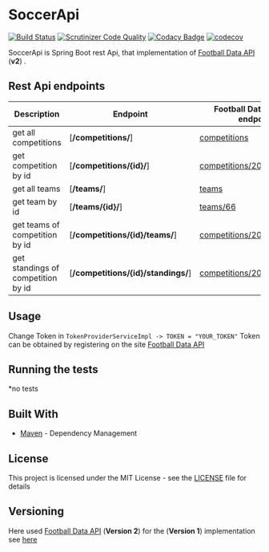 # SoccerApi

[![Build Status](https://travis-ci.org/vardanaivazian/SoccerApi.svg?branch=master)](https://travis-ci.org/vardanaivazian/SoccerApi)
[![Scrutinizer Code Quality](https://scrutinizer-ci.com/g/vardanaivazian/SoccerApi/badges/quality-score.png?b=master)](https://scrutinizer-ci.com/g/vardanaivazian/SoccerApi/?branch=master)
[![Codacy Badge](https://api.codacy.com/project/badge/Grade/7e836dca2c3f4c42b0e38a13494c808e)](https://www.codacy.com/app/vardanaivazian/SoccerApi?utm_source=github.com&amp;utm_medium=referral&amp;utm_content=vardanaivazian/SoccerApi&amp;utm_campaign=Badge_Grade)
[![codecov](https://codecov.io/gh/vardanaivazian/SoccerApi/branch/master/graph/badge.svg)](https://codecov.io/gh/vardanaivazian/SoccerApi)

SoccerApi is Spring Boot rest Api, that implementation of [Football Data API](https://www.football-data.org/ "Football Data API") (**v2**) .


## Rest Api endpoints

| Description | Endpoint | Football Data API(v2) endpoint |
| --- | --- | --- |
| get all competitions | [**/competitions/**] | [competitions](http://api.football-data.org/v2/competitions) |
| get competition by id | [**/competitions/{id}/**] | [competitions/2014](http://api.football-data.org/v2/competitions/2014/) |
| get all teams | [**/teams/**] | [teams](http://api.football-data.org/v2/teams/) |
| get team by id | [**/teams/{id}/**] | [teams/66](http://api.football-data.org/v2/teams/66/) |
| get teams of competition by id | [**/competitions/{id}/teams/**] | [competitions/2014/teams](http://api.football-data.org/v2/2014/teams/) |
| get standings of competition by id | [**/competitions/{id}/standings/**] | [competitions/2014/standings](http://api.football-data.org/v2/competitions/2014/standings/) |


## Usage

Change Token in `TokenProviderServiceImpl -> TOKEN = "YOUR_TOKEN"`
Token can be obtained by registering on the site [Football Data API](https://www.football-data.org/ "Football Data API")


## Running the tests

*no tests


## Built With

- [Maven](https://maven.apache.org/) - Dependency Management


## License

This project is licensed under the MIT License - see the [LICENSE](https://github.com/vardanaivazian/SoccerApi/blob/master/LICENSE) file for details


## Versioning

Here used [Football Data API](https://www.football-data.org/ "Football Data API") (**Version 2**)
for the (**Version 1**) implementation see [here](https://github.com/michaelruocco/football-data-api-client.git "Version 1 implementation") 

[link football-data]: https://www.football-data.org/